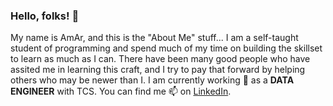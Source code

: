 ### Hello, folks! 👋

My name is AmAr, and this is the "About Me" stuff...
      I am a self-taught student of programming and spend much of my time on building the skillset to learn as much as I can. There have been many good people who have assited me in learning this craft, and I try to pay that forward by helping others who may be newer than I. I am currently working 🔭 as a **DATA ENGINEER** with TCS. You can find me 📫 on [LinkedIn](https://www.linkedin.com/in/amareswar/).



<!--
**amareswar-n/amareswar-n** is a ✨ _special_ ✨ repository because its `README.md` (this file) appears on your GitHub profile.

Here are some ideas to get you started:

- 🔭 I’m currently working on ...
- 🌱 I’m currently learning ...
- 👯 I’m looking to collaborate on ...
- 🤔 I’m looking for help with ...
- 💬 Ask me about ...
- 📫 How to reach me: ...
- 😄 Pronouns: ...
- ⚡ Fun fact: ...
-->
